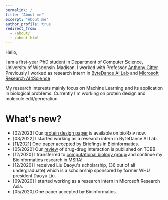 ```yaml
---
permalink: /
title: "About me"
excerpt: "About me"
author_profile: true
redirect_from: 
  - /about/
  - /about.html
---
```


Hello,

I am a first-year PhD student in Department of Computer Science, University of Wisconsin-Madison. I worked with Professor [Anthony Gitter](https://www.biostat.wisc.edu/~gitter/). Previously I worked as research intern in [ByteDance AI Lab](https://ailab.bytedance.com/) and [Microsoft Research AI4Science](https://www.microsoft.com/en-us/research/lab/microsoft-research-ai4science/)

My research interests mainly focus on Machine Learning and its application in biological problems. Currently I'm working on protein design and molecule edit/generation.



# What's new?
- [02/2023] Our [protein design paper](https://www.biorxiv.org/content/10.1101/2023.02.03.526917v2.abstract) is available on bioRxiv now.
- [03/2022] I started working as a research intern in ByteDance AI Lab.
- [11/2021] One paper accepted by Briefings in Bioinformatics.
- [05/2020] Our [review](https://doi.org/10.1109/TCBB.2021.3081268) of drug-drug interaction is published on TCBB.
- [12/2020] I transferred to [computational biology group](https://www.microsoft.com/en-us/research/group/computational-biology-group/) and continue my Bioinformatics research in MSRA!
- [12/2020] I received Liu Daoyu's scholarship, (36 out of all undergraduate) which is a scholarship sponsored by former WHU president Daoyu Liu.
- [09/2020] I started working as a research intern in Microsoft Research Asia.
- [05/2020] One paper accepted by Bioinformatics.

